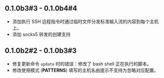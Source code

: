 ## 0.1.0b3#3 - 0.1.0b4#4

* 添加执行 SSH 远程指令时通过临时文件分发标准输入流的内容到每个主机上。
* 添加 socks5 转发的创建支持

## 0.1.0b2#2 - 0.1.0b3#3

* 修复更新命令 `update` 时的错误：修改了 bash shell 正在执行的脚本。
* 修改使用模式 (**PATTERNS**) 填写的主机名由提示不支持为忽略对应配置。